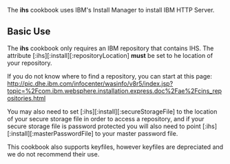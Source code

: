 The __ihs__ cookbook uses IBM's Install Manager to install IBM HTTP Server. 

## Basic Use 

The __ihs__ cookbook only requires an IBM repository that contains IHS. The attribute [:ihs][:install][:repositoryLocation] __must__ be set to he location of your repository. 

If you do not know where to find a repository, you can start at this page: http://pic.dhe.ibm.com/infocenter/wasinfo/v8r5/index.jsp?topic=%2Fcom.ibm.websphere.installation.express.doc%2Fae%2Fcins_repositories.html


You may also need to set [:ihs][:install][:secureStorageFile] to the location of your secure storage file in order to access a repository, and if your secure storage file is password protected you will also need to point [:ihs][:install][:masterPasswordFile] to your master password file. 

This cookbook also supports keyfiles, however keyfiles are depreciated and we do not recommend their use. 
